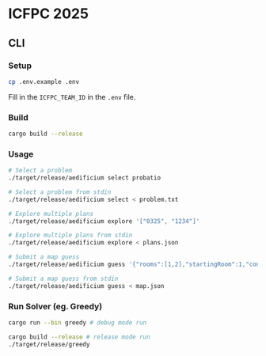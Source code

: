 # ICFPC 2025

## CLI

### Setup

```bash
cp .env.example .env
```

Fill in the `ICFPC_TEAM_ID` in the `.env` file.

### Build

```bash
cargo build --release
```

### Usage

```bash
# Select a problem
./target/release/aedificium select probatio

# Select a problem from stdin
./target/release/aedificium select < problem.txt

# Explore multiple plans
./target/release/aedificium explore '["0325", "1234"]'

# Explore multiple plans from stdin
./target/release/aedificium explore < plans.json

# Submit a map guess
./target/release/aedificium guess '{"rooms":[1,2],"startingRoom":1,"connections":[]}'

# Submit a map guess from stdin
./target/release/aedificium guess < map.json
```

### Run Solver (eg. Greedy)

```bash
cargo run --bin greedy # debug mode run

cargo build --release # release mode run
./target/release/greedy
```
